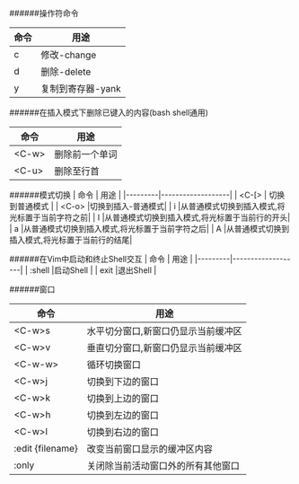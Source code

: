 ######操作符命令

|命令|    用途   |
|----|-----------|
| c  |修改-change|
| d  |删除-delete|
| y  |复制到寄存器-yank|

######在插入模式下删除已键入的内容(bash shell通用)

| 命令|用途|
|-----|----|
|\<C-w\>|删除前一个单词|
|\<C-u\>|删除至行首|

######模式切换
|   命令  |        用途       |
|---------|-------------------|
| \<C-[\> |  切换到普通模式   |
| \<C-o\> |切换到插入-普通模式|
|    i    |从普通模式切换到插入模式,将光标置于当前字符之前|
|    I    |从普通模式切换到插入模式,将光标置于当前行的开头|
|    a    |从普通模式切换到插入模式,将光标置于当前字符之后|
|    A    |从普通模式切换到插入模式,将光标置于当前行的结尾|

######在Vim中启动和终止Shell交互
|   命令  |        用途       |
|---------|-------------------|
|  :shell |启动Shell          |
|   exit  |退出Shell          |

######窗口

| 命令|用途|
|-----|----|
|\<C-w\>s|水平切分窗口,新窗口仍显示当前缓冲区|
|\<C-w\>v|垂直切分窗口,新窗口仍显示当前缓冲区|
|\<C-w-w\>|循环切换窗口|
|\<C-w\>j|切换到下边的窗口|
|\<C-w\>k|切换到上边的窗口|
|\<C-w\>h|切换到左边的窗口|
|\<C-w\>l|切换到右边的窗口|
|:edit {filename}|改变当前窗口显示的缓冲区内容|
|:only|关闭除当前活动窗口外的所有其他窗口|
